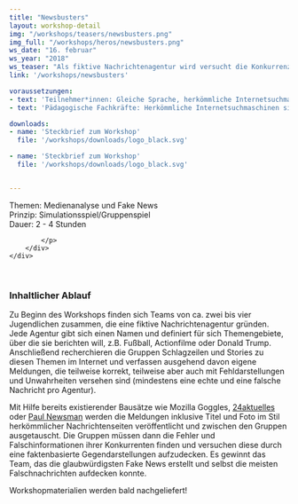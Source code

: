 ```yaml
---
title: "Newsbusters"
layout: workshop-detail
img: "/workshops/teasers/newsbusters.png"
img_full: "/workshops/heros/newsbusters.png"
ws_date: "16. februar"
ws_year: "2018"
ws_teaser: "Als fiktive Nachrichtenagentur wird versucht die Konkurrenz hinters Licht zu führen. Wer schafft es, alternative Fakten am glaubhaftesten zu verpacken, und wer kann sie am besten widerlegen?"
link: '/workshops/newsbusters'

voraussetzungen:
- text: 'Teilnehmer*innen: Gleiche Sprache, herkömmliche Internetsuchmaschinen sind bekannt'
- text: 'Pädagogische Fachkräfte: Herkömmliche Internetsuchmaschinen sind bekannt, Interesse an Methoden zu Fake News'

downloads:
- name: 'Steckbrief zum Workshop'
  file: '/workshops/downloads/logo_black.svg'

- name: 'Steckbrief zum Workshop'
  file: '/workshops/downloads/logo_black.svg'


---
```

<div class="join__statement fond_purple_gradient ">
    <div class="container text__white text-center">
        <div class="row">
            <p>
                Themen: Medienanalyse und Fake News <br>
				Prinzip: Simulationsspiel/Gruppenspiel<br>
				Dauer: 2 - 4 Stunden

            </p>
		</div>
	</div>
</div>
<br>
<h3>Inhaltlicher Ablauf</h3>
<p>
	Zu Beginn des Workshops finden sich Teams von ca. zwei bis vier Jugendlichen zusammen, die eine fiktive Nachrichtenagentur gründen. Jede Agentur gibt sich einen Namen und definiert für sich Themengebiete, über die sie berichten will, z.B. Fußball, Actionfilme oder Donald Trump. Anschließend recherchieren die Gruppen Schlagzeilen und Stories zu diesen Themen im Internet und verfassen ausgehend davon eigene Meldungen, die teilweise korrekt, teilweise aber auch mit Fehldarstellungen und Unwahrheiten versehen sind (mindestens eine echte und eine falsche Nachricht pro Agentur). 
</p>
<p>
	Mit Hilfe bereits existierender Bausätze wie Mozilla Goggles, <a class="highlight-grey" href="http://www.24aktuelles.com">24aktuelles</a> oder 
	<a class="highlight-grey" href="https://paulnewsman.com">Paul Newsman</a> werden die Meldungen inklusive Titel und Foto im Stil herkömmlicher Nachrichtenseiten veröffentlicht und zwischen den Gruppen ausgetauscht. Die Gruppen müssen dann die Fehler und Falschinformationen ihrer Konkurrenten finden und versuchen diese durch eine faktenbasierte Gegendarstellungen aufzudecken. Es gewinnt das Team, das die glaubwürdigsten Fake News erstellt und selbst die meisten Falschnachrichten aufdecken konnte.
</p>
<p>
Workshopmaterialien werden bald nachgeliefert!
</p>
